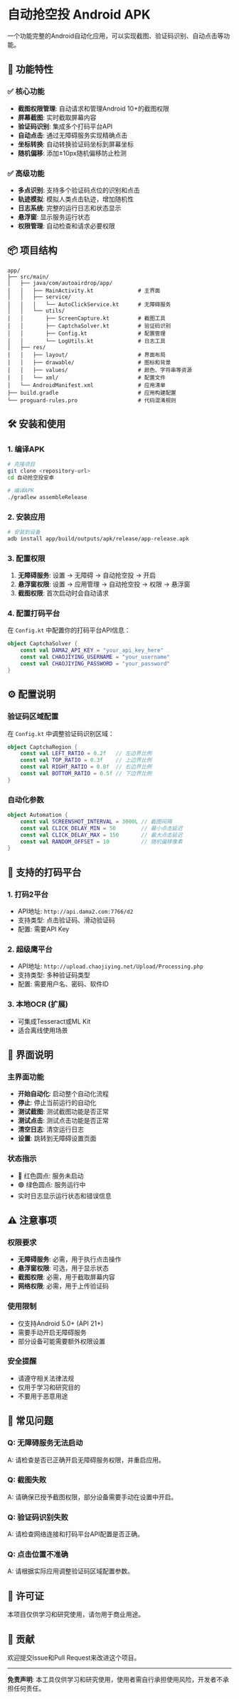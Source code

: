 # 自动抢空投 Android APK

一个功能完整的Android自动化应用，可以实现截图、验证码识别、自动点击等功能。

## 🚀 功能特性

### ✅ 核心功能
- **截图权限管理**: 自动请求和管理Android 10+的截图权限
- **屏幕截图**: 实时截取屏幕内容
- **验证码识别**: 集成多个打码平台API
- **自动点击**: 通过无障碍服务实现精确点击
- **坐标转换**: 自动转换验证码坐标到屏幕坐标
- **随机偏移**: 添加±10px随机偏移防止检测

### ✅ 高级功能
- **多点识别**: 支持多个验证码点位的识别和点击
- **轨迹模拟**: 模拟人类点击轨迹，增加随机性
- **日志系统**: 完整的运行日志和状态显示
- **悬浮窗**: 显示服务运行状态
- **权限管理**: 自动检查和请求必要权限

## 📦 项目结构

```
app/
├── src/main/
│   ├── java/com/autoairdrop/app/
│   │   ├── MainActivity.kt              # 主界面
│   │   ├── service/
│   │   │   └── AutoClickService.kt      # 无障碍服务
│   │   └── utils/
│   │       ├── ScreenCapture.kt         # 截图工具
│   │       ├── CaptchaSolver.kt         # 验证码识别
│   │       ├── Config.kt                # 配置管理
│   │       └── LogUtils.kt              # 日志工具
│   ├── res/
│   │   ├── layout/                      # 界面布局
│   │   ├── drawable/                    # 图标和背景
│   │   ├── values/                      # 颜色、字符串等资源
│   │   └── xml/                         # 配置文件
│   └── AndroidManifest.xml              # 应用清单
├── build.gradle                         # 应用构建配置
└── proguard-rules.pro                   # 代码混淆规则
```

## 🛠️ 安装和使用

### 1. 编译APK
```bash
# 克隆项目
git clone <repository-url>
cd 自动抢空投安卓

# 编译APK
./gradlew assembleRelease
```

### 2. 安装应用
```bash
# 安装到设备
adb install app/build/outputs/apk/release/app-release.apk
```

### 3. 配置权限
1. **无障碍服务**: 设置 → 无障碍 → 自动抢空投 → 开启
2. **悬浮窗权限**: 设置 → 应用管理 → 自动抢空投 → 权限 → 悬浮窗
3. **截图权限**: 首次启动时会自动请求

### 4. 配置打码平台
在 `Config.kt` 中配置你的打码平台API信息：
```kotlin
object CaptchaSolver {
    const val DAMA2_API_KEY = "your_api_key_here"
    const val CHAOJIYING_USERNAME = "your_username"
    const val CHAOJIYING_PASSWORD = "your_password"
}
```

## ⚙️ 配置说明

### 验证码区域配置
在 `Config.kt` 中调整验证码识别区域：
```kotlin
object CaptchaRegion {
    const val LEFT_RATIO = 0.2f   // 左边界比例
    const val TOP_RATIO = 0.3f    // 上边界比例
    const val RIGHT_RATIO = 0.8f  // 右边界比例
    const val BOTTOM_RATIO = 0.5f // 下边界比例
}
```

### 自动化参数
```kotlin
object Automation {
    const val SCREENSHOT_INTERVAL = 3000L // 截图间隔
    const val CLICK_DELAY_MIN = 50        // 最小点击延迟
    const val CLICK_DELAY_MAX = 150       // 最大点击延迟
    const val RANDOM_OFFSET = 10          // 随机偏移像素
}
```

## 🔧 支持的打码平台

### 1. 打码2平台
- API地址: `http://api.dama2.com:7766/d2`
- 支持类型: 点击验证码、滑动验证码
- 配置: 需要API Key

### 2. 超级鹰平台
- API地址: `http://upload.chaojiying.net/Upload/Processing.php`
- 支持类型: 多种验证码类型
- 配置: 需要用户名、密码、软件ID

### 3. 本地OCR (扩展)
- 可集成Tesseract或ML Kit
- 适合离线使用场景

## 📱 界面说明

### 主界面功能
- **开始自动化**: 启动整个自动化流程
- **停止**: 停止当前运行的自动化
- **测试截图**: 测试截图功能是否正常
- **测试点击**: 测试点击功能是否正常
- **清空日志**: 清空运行日志
- **设置**: 跳转到无障碍设置页面

### 状态指示
- 🔴 红色圆点: 服务未启动
- 🟢 绿色圆点: 服务运行中
- 实时日志显示运行状态和错误信息

## ⚠️ 注意事项

### 权限要求
- **无障碍服务**: 必需，用于执行点击操作
- **悬浮窗权限**: 可选，用于显示状态
- **截图权限**: 必需，用于截取屏幕内容
- **网络权限**: 必需，用于上传验证码

### 使用限制
- 仅支持Android 5.0+ (API 21+)
- 需要手动开启无障碍服务
- 部分设备可能需要额外权限设置

### 安全提醒
- 请遵守相关法律法规
- 仅用于学习和研究目的
- 不要用于恶意用途

## 🐛 常见问题

### Q: 无障碍服务无法启动
A: 请检查是否已正确开启无障碍服务权限，并重启应用。

### Q: 截图失败
A: 请确保已授予截图权限，部分设备需要手动在设置中开启。

### Q: 验证码识别失败
A: 请检查网络连接和打码平台API配置是否正确。

### Q: 点击位置不准确
A: 请根据实际应用调整验证码区域配置参数。

## 📄 许可证

本项目仅供学习和研究使用，请勿用于商业用途。

## 🤝 贡献

欢迎提交Issue和Pull Request来改进这个项目。

---

**免责声明**: 本工具仅供学习和研究使用，使用者需自行承担使用风险，开发者不承担任何责任。

